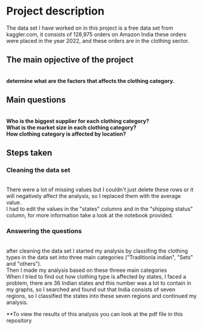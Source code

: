 # Project description

The data set I have worked on in this project is a free data set from kaggler.com, it consists of 128,975 orders on Amazon India these orders were placed in the year 2022, and these orders are in the clothing sector.

## The main opjective of the project
<br> **determine what are the factors that affects the clothing category.**

## Main questions 
<br> **Who is the biggest supplier for each clothing category?**
<br> **What is the market size in each clothing category?**
<br> **How clothing category is affected by location?** 

## Steps taken

### Cleaning the data set
<br> There were a lot of missing values but I couldn't just delete these rows or it will negatively affect the analysis, so I replaced them with the average value.
<br> I had to edit the values in the "states" columns and in the "shipping status" column, for more information take a look at the notebook provided.

### Answering the questions
<br> after cleaning the data set I started my analysis by classifing the clothing types in the data set into three main categories ("Traditionla indian", "Sets" and "others").
<br> Then I made my analysis based on these threee main categories
<br> When I tried to find out how clothing type is affected by states, I faced a problem, there are 36 Indian states and this number was a lot to contain in my graphs, so I searched and found out that India consists of seven regions, so I classified the states into these seven regions and continued my analysis.

**To view the results of this analysis you can look at the pdf file in this repository
